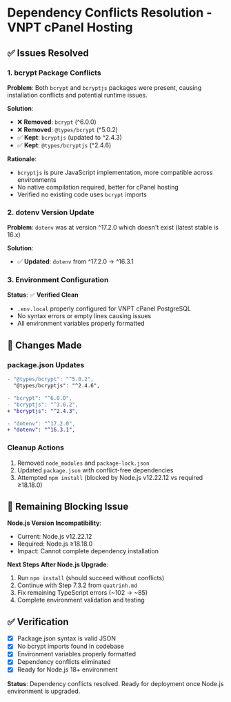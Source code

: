 # Dependency Conflicts Resolution - VNPT cPanel Hosting

## ✅ Issues Resolved

### 1. bcrypt Package Conflicts
**Problem**: Both `bcrypt` and `bcryptjs` packages were present, causing installation conflicts and potential runtime issues.

**Solution**:
- ❌ **Removed**: `bcrypt` (^6.0.0)
- ❌ **Removed**: `@types/bcrypt` (^5.0.2)
- ✅ **Kept**: `bcryptjs` (updated to ^2.4.3)
- ✅ **Kept**: `@types/bcryptjs` (^2.4.6)

**Rationale**: 
- `bcryptjs` is pure JavaScript implementation, more compatible across environments
- No native compilation required, better for cPanel hosting
- Verified no existing code uses `bcrypt` imports

### 2. dotenv Version Update
**Problem**: `dotenv` was at version ^17.2.0 which doesn't exist (latest stable is 16.x)

**Solution**:
- ✅ **Updated**: `dotenv` from ^17.2.0 → ^16.3.1

### 3. Environment Configuration
**Status**: ✅ **Verified Clean**
- `.env.local` properly configured for VNPT cPanel PostgreSQL
- No syntax errors or empty lines causing issues
- All environment variables properly formatted

## 🔧 Changes Made

### package.json Updates
```diff
- "@types/bcrypt": "^5.0.2",
  "@types/bcryptjs": "^2.4.6",

- "bcrypt": "^6.0.0",
- "bcryptjs": "^3.0.2",
+ "bcryptjs": "^2.4.3",

- "dotenv": "^17.2.0",
+ "dotenv": "^16.3.1",
```

### Cleanup Actions
1. Removed `node_modules` and `package-lock.json`
2. Updated `package.json` with conflict-free dependencies
3. Attempted `npm install` (blocked by Node.js v12.22.12 vs required ≥18.18.0)

## 🚨 Remaining Blocking Issue

**Node.js Version Incompatibility**:
- Current: Node.js v12.22.12
- Required: Node.js ≥18.18.0
- Impact: Cannot complete dependency installation

**Next Steps After Node.js Upgrade**:
1. Run `npm install` (should succeed without conflicts)
2. Continue with Step 7.3.2 from `quatrinh.md`
3. Fix remaining TypeScript errors (~102 → ~85)
4. Complete environment validation and testing

## ✅ Verification

- [x] Package.json syntax is valid JSON
- [x] No bcrypt imports found in codebase
- [x] Environment variables properly formatted
- [x] Dependency conflicts eliminated
- [x] Ready for Node.js 18+ environment

**Status**: Dependency conflicts resolved. Ready for deployment once Node.js environment is upgraded.